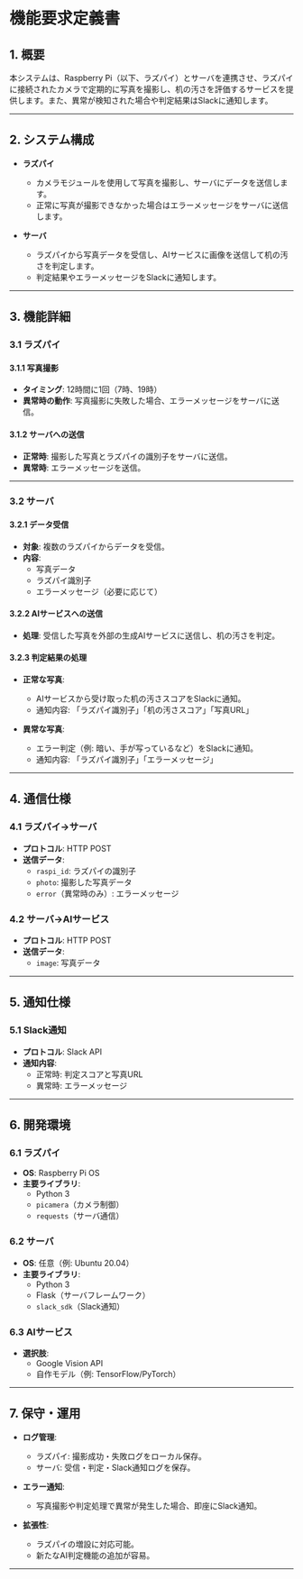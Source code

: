 # 機能要求定義書

## **1. 概要**
本システムは、Raspberry Pi（以下、ラズパイ）とサーバを連携させ、ラズパイに接続されたカメラで定期的に写真を撮影し、机の汚さを評価するサービスを提供します。また、異常が検知された場合や判定結果はSlackに通知します。

---

## **2. システム構成**
- **ラズパイ**
  - カメラモジュールを使用して写真を撮影し、サーバにデータを送信します。
  - 正常に写真が撮影できなかった場合はエラーメッセージをサーバに送信します。

- **サーバ**
  - ラズパイから写真データを受信し、AIサービスに画像を送信して机の汚さを判定します。
  - 判定結果やエラーメッセージをSlackに通知します。

---

## **3. 機能詳細**

### **3.1 ラズパイ**
#### **3.1.1 写真撮影**
- **タイミング**: 12時間に1回（7時、19時）
- **異常時の動作**: 写真撮影に失敗した場合、エラーメッセージをサーバに送信。

#### **3.1.2 サーバへの送信**
- **正常時**: 撮影した写真とラズパイの識別子をサーバに送信。
- **異常時**: エラーメッセージを送信。

---

### **3.2 サーバ**
#### **3.2.1 データ受信**
- **対象**: 複数のラズパイからデータを受信。
- **内容**:
  - 写真データ
  - ラズパイ識別子
  - エラーメッセージ（必要に応じて）

#### **3.2.2 AIサービスへの送信**
- **処理**: 受信した写真を外部の生成AIサービスに送信し、机の汚さを判定。

#### **3.2.3 判定結果の処理**
- **正常な写真**:
  - AIサービスから受け取った机の汚さスコアをSlackに通知。
  - 通知内容: 「ラズパイ識別子」「机の汚さスコア」「写真URL」

- **異常な写真**:
  - エラー判定（例: 暗い、手が写っているなど）をSlackに通知。
  - 通知内容: 「ラズパイ識別子」「エラーメッセージ」

---

## **4. 通信仕様**
### **4.1 ラズパイ→サーバ**
- **プロトコル**: HTTP POST
- **送信データ**:
  - `raspi_id`: ラズパイの識別子
  - `photo`: 撮影した写真データ
  - `error`（異常時のみ）: エラーメッセージ

### **4.2 サーバ→AIサービス**
- **プロトコル**: HTTP POST
- **送信データ**:
  - `image`: 写真データ

---

## **5. 通知仕様**
### **5.1 Slack通知**
- **プロトコル**: Slack API
- **通知内容**:
  - 正常時: 判定スコアと写真URL
  - 異常時: エラーメッセージ

---

## **6. 開発環境**
### **6.1 ラズパイ**
- **OS**: Raspberry Pi OS
- **主要ライブラリ**:
  - Python 3
  - `picamera`（カメラ制御）
  - `requests`（サーバ通信）

### **6.2 サーバ**
- **OS**: 任意（例: Ubuntu 20.04）
- **主要ライブラリ**:
  - Python 3
  - Flask（サーバフレームワーク）
  - `slack_sdk`（Slack通知）

### **6.3 AIサービス**
- **選択肢**:
  - Google Vision API
  - 自作モデル（例: TensorFlow/PyTorch）

---

## **7. 保守・運用**
- **ログ管理**:
  - ラズパイ: 撮影成功・失敗ログをローカル保存。
  - サーバ: 受信・判定・Slack通知ログを保存。

- **エラー通知**:
  - 写真撮影や判定処理で異常が発生した場合、即座にSlack通知。

- **拡張性**:
  - ラズパイの増設に対応可能。
  - 新たなAI判定機能の追加が容易。

---

[//]: # (## **8. 今後の課題**)

[//]: # (- AIサービスの判定精度向上。)

[//]: # (- サーバの負荷分散とスケーラビリティ確保。)